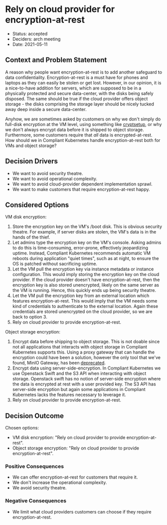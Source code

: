 # Rely on cloud provider for encryption-at-rest

* Status: accepted
* Deciders: arch meeting
* Date: 2021-05-11

## Context and Problem Statement

A reason why people want encryption-at-rest is to add another safeguard to data confidentiality.
Encryption-at-rest is a must have for phones and laptops as they can easily be stolen or get lost.
However, in our opinion, it is a nice-to-have addition for servers, which are supposed to be in a physically protected and secure data-center, with the disks being safely disposed.
The same should be true if the cloud provider offers object storage - the disks comprising the storage layer should be nicely tucked away deep inside a secure data-center.

Anyhow, we are sometimes asked by customers on why we don't simply do full-disk encryption at the VM level, using something like [cryptsetup](https://linux.die.net/man/8/cryptsetup), or why we don't always encrypt data before it is shipped to object storage.
Furthermore, some customers require that _all_ data is encrypted-at-rest.
How should we in Compliant Kubernetes handle encryption-at-rest both for VMs and object storage?

## Decision Drivers

* We want to avoid security theatre.
* We want to avoid operational complexity.
* We want to avoid cloud-provider dependent implementation sprawl.
* We want to make customers that require encryption-at-rest happy.

## Considered Options

VM disk encryption:

1. Store the encryption key on the VM's /boot disk.
    This is obvious security theatre. For example, if server disks are stolen, the VM's data is in the hands of the thief.
1. Let admins type the encryption key on the VM's console.
    Asking admins to do this is time-consuming, error-prone, effectively jeopardizing uptime. Instead, Compliant Kubernetes recommends automatic VM reboots during application "quiet times", such as at night, to ensure the OS is patched without sacrificing uptime.
1. Let the VM pull the encryption key via instance metadata or instance configuration.
    This would imply storing the encryption key on the cloud provider. If the cloud provider doesn't have encryption-at-rest, then the encryption key is also stored unencrypted, likely on the same server as the VM is running. Hence, this quickly ends up being security theatre.
1. Let the VM pull the encryption key from an external location which features encryption-at-rest.
    This would imply that the VM needs some kind of credentials to authenticate to the external location. Again these credentials are stored unencrypted on the cloud provider, so we are back to option 3.
1. Rely on cloud provider to provide encryption-at-rest.

Object storage encryption:

1. Encrypt data before shipping to object storage.
    This is not doable since not all applications that interacts with object storage in Compliant Kubernetes supports this.
    Using a proxy gateway that can handle the encryption could have been a solution, however the only tool that we've found, MinIO Gateway, has been [deprecated](https://blog.min.io/deprecation-of-the-minio-gateway/).
1. Encrypt data using server-side-encryption.
    In Compliant Kubernetes we use Openstack Swift and the S3 API when interacting with object storage.
    Openstack swift has no notion of server-side encryption where the data is encrypted at rest with a user provided key.
    The S3 API has server-side encryption but again some applications in Compliant Kubernetes lacks the features necessary to leverage it.
1. Rely on cloud provider to provide encryption-at-rest.

## Decision Outcome

Chosen options:

* VM disk encryption: "Rely on cloud provider to provide encryption-at-rest".
* Object storage encryption: "Rely on cloud provider to provide encryption-at-rest".

### Positive Consequences

* We can offer encryption-at-rest for customers that require it.
* We don't increase the operational complexity.
* We avoid security theatre.

### Negative Consequences

* We limit what cloud providers customers can choose if they require encryption-at-rest.
